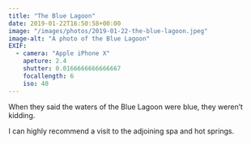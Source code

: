 ```yaml
---
title: "The Blue Lagoon"
date: 2019-01-22T16:50:58+00:00
image: "/images/photos/2019-01-22-the-blue-lagoon.jpeg"
image-alt: "A photo of the Blue Lagoon"
EXIF:
  - camera: "Apple iPhone X"
    apeture: 2.4
    shutter: 0.0166666666666667
    focallength: 6
    iso: 40
---
```


When they said the waters of the Blue Lagoon were blue, they weren’t kidding.

I can highly recommend a visit to the adjoining spa and hot springs.